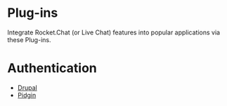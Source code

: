 # Plug-ins

Integrate Rocket.Chat (or Live Chat) features into popular applications via these Plug-ins.
# Authentication
* [Drupal](https://rocket.chat/docs/administrator-guides/plug-ins/drupal/)
* [Pidgin](https://rocket.chat/docs/administrator-guides/plug-ins/pidgin/)
